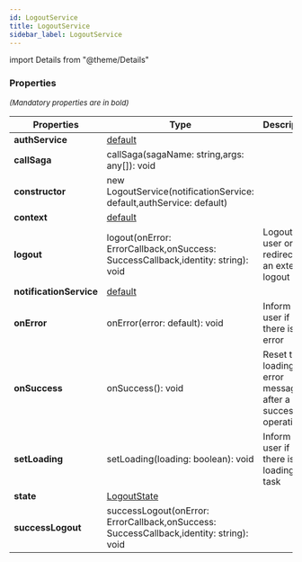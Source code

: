 ```yaml
---
id: LogoutService
title: LogoutService
sidebar_label: LogoutService
---
```


import Details from "@theme/Details"




### Properties

<font size="2"><i>(Mandatory properties are in bold)</i></font>

| Properties | Type | Description |
| --------- | ---- | ----------- |
| **authService** | [default](/framework-api/classes/AuthService.md) |  |
| **callSaga** | callSaga(sagaName: string,args: any[]): void |  |
| **constructor** | new LogoutService(notificationService: default,authService: default) |  |
| **context** | [default](/framework-api/classes/BasicAppContext.md) |  |
| **logout** | logout(onError: ErrorCallback,onSuccess: SuccessCallback,identity: string): void | Logout the user or redirect to an external logout page |
| **notificationService** | [default](/framework-api/classes/NotificationService.md) |  |
| **onError** | onError(error: default): void | Inform the user if there is an error |
| **onSuccess** | onSuccess(): void | Reset the loading and error message after a successful operation |
| **setLoading** | setLoading(loading: boolean): void | Inform the user if there is a loading task |
| **state** | [LogoutState](/framework-api/interfaces/LogoutState.md) |  |
| **successLogout** | successLogout(onError: ErrorCallback,onSuccess: SuccessCallback,identity: string): void |  |


